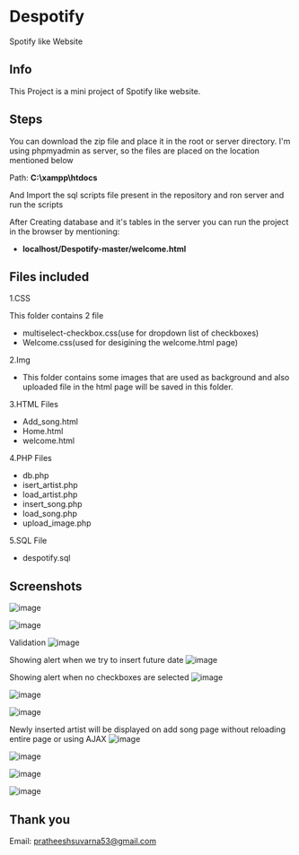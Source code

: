 # Despotify
Spotify like Website

## Info
This Project is a mini project of Spotify like website.

## Steps
You can download the zip file and place it in the root or server directory.
I'm using phpmyadmin as server, so the files are placed on the location mentioned below

Path: **C:\xampp\htdocs**

And Import the sql scripts file present in the repository and ron server and run the scripts

After Creating database and it's tables in the server you can run the project in the browser by mentioning:
* **localhost/Despotify-master/welcome.html**



## Files included
1.CSS

This folder contains 2 file
* multiselect-checkbox.css(use for dropdown list of checkboxes)
* Welcome.css(used for desigining the welcome.html page)

2.Img

* This folder contains some images that are used as background and also uploaded file in the html page will be saved in this folder.

3.HTML Files
* Add_song.html
* Home.html
* welcome.html

4.PHP Files
* db.php 
* isert_artist.php
* load_artist.php
* insert_song.php
* load_song.php
* upload_image.php

5.SQL File
* despotify.sql

## Screenshots
![image](https://user-images.githubusercontent.com/94278093/183449552-afafeb72-959e-4db7-a87f-fce83a1c73b7.png)

![image](https://user-images.githubusercontent.com/94278093/183449874-01cd482d-e1b1-49fb-89c9-e21133e3808e.png)

Validation
![image](https://user-images.githubusercontent.com/94278093/183450248-2567a51b-b6f8-4b40-9505-a804da09ba59.png)

Showing alert when we try to insert future date
![image](https://user-images.githubusercontent.com/94278093/183450671-ef06fc72-3278-4b7f-a629-f46f39402373.png)

Showing alert when no checkboxes are selected
![image](https://user-images.githubusercontent.com/94278093/183450997-28e9c6ef-6f8a-4d0e-b4b7-0752cb154d15.png)

![image](https://user-images.githubusercontent.com/94278093/183451244-6aee7873-0a4b-4352-90a7-9cb1087fae5c.png)

![image](https://user-images.githubusercontent.com/94278093/183451519-1c3ded0a-6b2c-49e3-8194-1341871bd898.png)

Newly inserted artist will be displayed on add song page without reloading entire page or using AJAX
![image](https://user-images.githubusercontent.com/94278093/183452009-56f19d68-3153-42e7-8d19-6856ef78a4ed.png)

![image](https://user-images.githubusercontent.com/94278093/183452263-63250875-139f-47d7-84aa-728e223e007a.png)

![image](https://user-images.githubusercontent.com/94278093/183452383-9ef51f8a-44d5-4ece-ad94-ff22cf21c19e.png)

![image](https://user-images.githubusercontent.com/94278093/183452772-d83fe5b0-2449-4e77-9dd7-1598628e26f7.png)


## Thank you
Email: pratheeshsuvarna53@gmail.com






